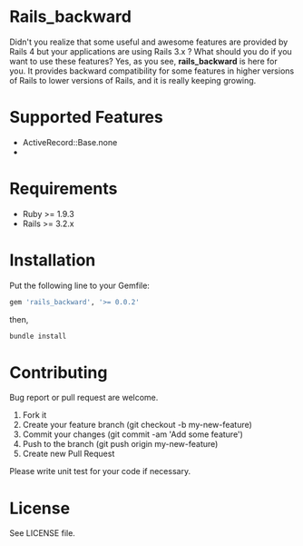 # Rails_backward

Didn't you realize that some useful and awesome features are provided by Rails 4 but your applications are using Rails 3.x ?
What should you do if you want to use these features? Yes, as you see, **rails_backward** is here for you. It provides backward
compatibility for some features in higher versions of Rails to lower versions of Rails, and it is really keeping growing.

# Supported Features

* ActiveRecord::Base.none
* 

# Requirements

* Ruby >= 1.9.3
* Rails >= 3.2.x

# Installation

Put the following line to your Gemfile:

```ruby
gem 'rails_backward', '>= 0.0.2'
```

then,

```ruby
bundle install
```

# Contributing

Bug report or pull request are welcome.

1. Fork it
2. Create your feature branch (git checkout -b my-new-feature)
3. Commit your changes (git commit -am 'Add some feature')
4. Push to the branch (git push origin my-new-feature)
5. Create new Pull Request

Please write unit test for your code if necessary.

# License

See LICENSE file.
